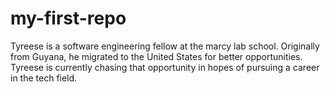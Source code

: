 # my-first-repo
Tyreese is a software engineering fellow at the marcy lab school. Originally from Guyana, he migrated to the United States for better opportunities. Tyreese is currently chasing that opportunity in hopes of pursuing a career in the tech field. 